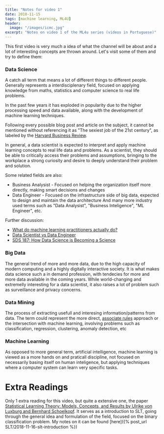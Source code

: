 ```yaml
---
title: "Notes for video 1"
date: 2018-11-15
tags: [machine learning, ML4U]
header:
  image: "/images/icmc.jpg"
excerpt: "Notes on video 1 of the ML4u series (videos in Portuguese)"
--- 
```


This first video is very much a idea of what the channel will be about and a lot of interesting concepts are thrown around. Let's visit some of them and try to define them:

### Data Science
A catch all term that means a lot of different things to different people. Generally represents a interdisciplenary field, focused on applying knowledge from maths, statistics and computer science to real life problems.

In the past few years it has exploded in popularity due to the higher processing speed and data available, along with the development of machine learning techniques. 
 
Following every possible blog post and article on the subject, it cannot be mentioned without referencing it as "The sexiest job of the 21st century", as labeled by the [Harvard Business Review](https://hbr.org/2012/10/data-scientist-the-sexiest-job-of-the-21st-century).

In general, a data scientist is expected to interpret and apply machine learning concepts to real life data and problems. As a scientist, they should be able to critically access their problems and assumptions, bringing to the workplace a strong curiosity and desire to deeply understand their problem and solution.


Some related fields are also:

* Business Analysist - Focused on helping the organization itself more directly, making smart decisions and changes 
* Data Engineer - Focused on the infrastructure side of big data, expected to design and maintain the data architecture
And many more industry used terms such as "Data Analysist", "Business Inteligence", "ML Engineer", etc.

Further discussion:
* [What do machine learning practitioners actually do?](https://www.fast.ai/2018/07/12/auto-ml-1/)
* [Data Scientist vs Data Engineer](https://www.datacamp.com/community/blog/data-scientist-vs-data-engineer)
* [SDS 187: How Data Science is Becoming a Science](https://www.superdatascience.com/data-science-becoming-a-science/)


### Big Data
The general trend of more and more data, due to the high capacity of modern computing and a highly digitally interactive society. It is what makes data science such a in demand profession, with tendecies for more and more data available in the coming years.
While world-changing and extremelly interesting for a data scientist, it also raises a lot of problem such as surveillance and privacy concerns.


### Data Mining
The process of extracting usefull and interesing information/patterns from data. The term could represent the more direct, [associate rules](https://en.wikipedia.org/wiki/Apriori_algorithm) approach or the intersection with machine learning, involving problems such as classification, regression, clustering, anomaly detection, etc


### Machine Learning
As opposed to more general term, artificial intelligence, machine learning is viewed as a more hands on and praticall discipline, not focused on necessarily basing itself on human inteligence, but applying techniques where a computer system can learn very specific tasks.


# Extra Readings
Only 1 extra reading for this video, but quite a extensive one, the paper [Statistical Learning Theory: Models, Concepts, and Results by Ulrike von Luxburg and Bernhard Schoelkopf](https://arxiv.org/pdf/0810.4752.pdf). It serves as a introduction to SLT, going through the general idea and formulation of the field, focused on the binary classification problem. My notes on it can be found [here]({% post_url SLT/2018-11-16-slt-introduction %})
